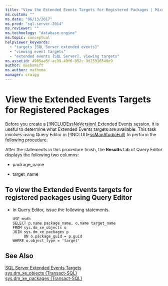 ```yaml
---
title: "View the Extended Events Targets for Registered Packages | Microsoft Docs"
ms.custom: ""
ms.date: "06/13/2017"
ms.prod: "sql-server-2014"
ms.reviewer: ""
ms.technology: "database-engine"
ms.topic: conceptual
helpviewer_keywords: 
  - "targets [SQL Server extended events]"
  - "viewing event targets"
  - "extended events [SQL Server], viewing targets"
ms.assetid: 4985aa5f-ac99-49f6-852c-9d25916549e9
author: mashamsft
ms.author: mathoma
manager: craigg
---
```

# View the Extended Events Targets for Registered Packages
  Before you create a [!INCLUDE[ssNoVersion](../includes/ssnoversion-md.md)] Extended Events session, it is useful to determine what Extended Events targets are available. This task involves using Query Editor in [!INCLUDE[ssManStudioFull](../includes/ssmanstudiofull-md.md)] to perform the following procedure.  
  
 After the statements in this procedure finish, the **Results** tab of Query Editor displays the following two columns:  
  
-   package_name  
  
-   target_name  
  
## To view the Extended Events targets for registered packages using Query Editor  
  
-   In Query Editor, issue the following statements.  
  
    ```  
    USE msdb  
    SELECT p.name package_name, o.name target_name  
    FROM sys.dm_xe_objects o  
    JOIN sys.dm_xe_packages p  
         ON o.package_guid = p.guid  
    WHERE o.object_type = 'target'  
    ```  
  
## See Also  
 [SQL Server Extended Events Targets](../../2014/database-engine/sql-server-extended-events-targets.md)   
 [sys.dm_xe_objects &#40;Transact-SQL&#41;](/sql/relational-databases/system-dynamic-management-views/sys-dm-xe-objects-transact-sql)   
 [sys.dm_xe_packages &#40;Transact-SQL&#41;](/sql/relational-databases/system-dynamic-management-views/sys-dm-xe-packages-transact-sql)  
  
  
